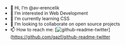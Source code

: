 - 👋 Hi, I’m @av-erencelik
- 👀 I’m interested in Web Development
- 🌱 I’m currently learning CSS
- 💞️ I’m looking to collaborate on open source projects
- 📫 How to reach me:
[![github-readme-twitter](https://github-readme-twitter.gazf.vercel.app/api?id=m_eren_celik)](https://github.com/gazf/github-readme-twitter
<!---
av-erencelik/av-erencelik is a ✨ special ✨ repository because its `README.md` (this file) appears on your GitHub profile.
You can click the Preview link to take a look at your changes.
--->
